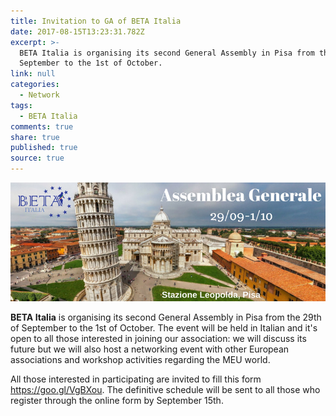 ```yaml
---
title: Invitation to GA of BETA Italia
date: 2017-08-15T13:23:31.782Z
excerpt: >-
  BETA Italia is organising its second General Assembly in Pisa from the 29th of
  September to the 1st of October.
link: null
categories:
  - Network
tags:
  - BETA Italia
comments: true
share: true
published: true
source: true
---
```

![BETA Italia General Assembly](/assets/images/BETA-Italia-GA-2017-invitation.jpg)


**BETA Italia** is organising its second General Assembly in Pisa from the
29th of September to the 1st of October.
The event will be held in Italian and it's open to all those interested in
joining our association: we will discuss its future but we will also host a
networking event with other European associations and workshop activities
regarding the MEU world.

All those interested in participating are invited to fill this form
<https://goo.gl/VgBXou>.
The definitive schedule will be sent to all those who register through the
online form by September 15th.
